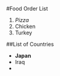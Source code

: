 #Food Order List

   1. *Pizza*
   2. Chicken
   3. Turkey


##List of Countries

   - **Japan**
   - Iraq
   -
